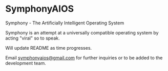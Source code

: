# SymphonyAIOS
Symphony - The Artificially Intelligent Operating System

Symphony is an attempt at a universally compatible operating system by acting "viral" so to speak.

Will update README as time progresses.

Email symphonyaios@gmail.com for further inquiries or to be added to the development team.
